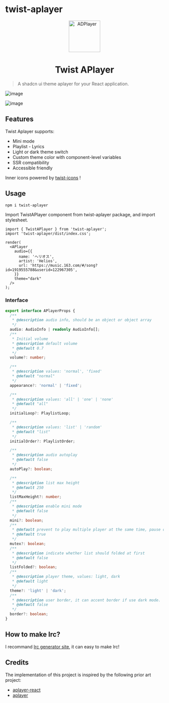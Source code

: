 # twist-aplayer

<p align="center">
<img src="https://assets.razzh.cn/aplayer/aplayer.svg" alt="ADPlayer" width="100">
</p>
<h1 align="center">Twist APlayer</h1>

> A shadcn ui theme aplayer for your React application.

![image](https://assets.razzh.cn/aplayer/aplayer-light.png)

![image](https://assets.razzh.cn/aplayer/aplayer-dark.png)

## Features

Twist Aplayer supports:
- Mini mode
- Playlist - Lyrics
- Light or dark theme switch
- Custom theme color with component-level variables
- SSR compatibility
- Accessible friendly

Inner icons powered by [twist-icons](https://github.com/twist-space/twist-icons) !

## Usage

```bash
npm i twist-aplayer
```

Import TwistAPlayer component from twist-aplayer package, and import stylesheet.

```tsx
import { TwistAPlayer } from 'twist-aplayer';
import 'twist-aplayer/dist/index.css';

render(
  <APlayer
    audio={{
      name: 'ヘリオス',
      artist: 'Helios',
      url: 'https://music.163.com/#/song?id=1919555788&userid=122967305',
    }}
    theme="dark"
  />
);
```

### Interface

```ts
export interface APlayerProps {
  /**
   * @description audio info, should be an object or object array
   */
  audio: AudioInfo | readonly AudioInfo[];
  /**
   * Initial volume
   * @description default volume
   * @default 0.7
   */
  volume?: number;

  /**
   * @description values: 'normal', 'fixed'
   * @default "normal"
   */
  appearance?: 'normal' | 'fixed';

  /**
   * @description values: 'all' | 'one' | 'none'
   * @default "all"
   */
  initialLoop?: PlaylistLoop;

  /**
   * @description values: 'list' | 'random'
   * @default "list"
   */
  initialOrder?: PlaylistOrder;

  /**
   * @description audio autoplay
   * @default false
   */
  autoPlay?: boolean;

  /**
   * @description list max height
   * @default 250
   */
  listMaxHeight?: number;
  /**
   * @description enable mini mode
   * @default false
   */
  mini?: boolean;
  /**
   * @default prevent to play multiple player at the same time, pause other players when this player start play
   * @default true
   */
  mutex?: boolean;
  /**
   * @description indicate whether list should folded at first
   * @default false
   */
  listFolded?: boolean;
  /**
   * @description player theme, values: light, dark
   * @default light
   */
  theme?: 'light' | 'dark';
  /**
   * @description user border, it can accent border if use dark mode.
   * @default false
   */
  border?: boolean;
}
```

## How to make lrc?
I recommand [lrc generator site](https://www.lrcgenerator.com/), it can easy to make lrc!

## Credits

The implementation of this project is inspired by the following prior art project:
- [aplayer-react](https://github.com/SevenOutman/aplayer-react)
- [aplayer](https://github.com/DIYgod/APlayer)
